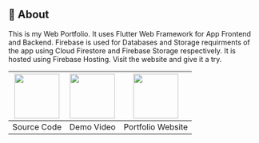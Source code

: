 ## :dart: About

This is my Web Portfolio. It uses Flutter Web Framework for App Frontend and Backend. Firebase is used for Databases and Storage requirments of the app using Cloud Firestore and Firebase Storage respectively. It is hosted using Firebase Hosting.
Visit the website and give it a try.

| <a href="https://github.com/rahul-badgujar/my-portfolio"><img src="https://github.com/rahul-badgujar/EShopee-Flutter-eCommerce-App/blob/main/illustrations/source_code_icon.png?raw=true" width="90px"></a> | <a href="https://youtu.be/dpdC1jGyQws" target="_blank"><img src="https://github.com/rahul-badgujar/EShopee-Flutter-eCommerce-App/blob/main/illustrations/youtube_icon.png?raw=true" width="90px"></a> | <a href="https://rahul-badgujar-portfolio.web.app/" target="_blank"><img src="https://github.com/rahul-badgujar/EShopee-Flutter-eCommerce-App/blob/main/illustrations/website_icon.png?raw=true" width="90px"></a> |
|:---:|:---:|:---:|
|            Source Code            |            Demo Video             |            Portfolio Website             |

